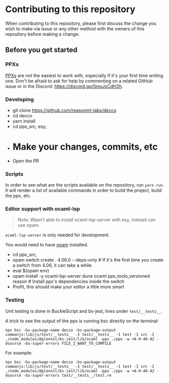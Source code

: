 # Contributing to this repository

When contributing to this repository, please first discuss the change you wish to make via issue or any other method with the owners of this repository before making a change.

## Before you get started

### PPXs

[PPXs](https://tarides.com/blog/2019-05-09-an-introduction-to-ocaml-ppx-ecosystem) are not the easiest to work with, especially if it's your first time writing one. Don't be afraid to ask for help by commenting on a related GitHub issue or in the Discord: https://discord.gg/SmsJyCdH2h.

### Developing

- git clone https://github.com/reasonml-labs/decco
- cd decco
- yarn install
- cd ppx_src; esy;
- # Make your changes, commits, etc
- Open the PR

### Scripts

In order to see what are the scripts available on the repository, run `yarn run`. It will render a list of available commands in order to build the project, build the ppx, etc.

### Editor support with ocaml-lsp

> Note: Wasn't able to install ocaml-lsp-server with esy, instead can use opam.

`ocaml-lsp-server` is only needed for development.

You would need to have [opam](https://opam.ocaml.org) installed.

- cd ppx_src;
- opam switch create . 4.06.0 --deps-only # If it's the first time you create a switch from 4.06, it can take a while.
- eval $(opam env)
- opam install -y ocaml-lsp-server dune ocaml ppx_tools_versioned reason # Install ppx's dependencies inside the switch
- Profit, this should make your editor a little more smart

### Testing

Unit testing is done in BuckleScript and bs-jest, lives under `test/__tests__`.

A trick to see the output of the ppx is running bsc directly on the terminal:

```
npx bsc -bs-package-name decco -bs-package-output commonjs:lib/js/test/__tests__ -I test/__tests__ -I test -I src -I ./node_modules/@glennsl/bs-jest/lib/ocaml -ppx ./ppx -w +A-9-40-42 -dsource -bs-super-errors FILE_I_WANT_TO_COMPILE
```

For example:

```
npx bsc -bs-package-name decco -bs-package-output commonjs:lib/js/test/__tests__ -I test/__tests__ -I test -I src -I ./node_modules/@glennsl/bs-jest/lib/ocaml -ppx ./ppx -w +A-9-40-42 -dsource -bs-super-errors test/__tests__/test.re
```
